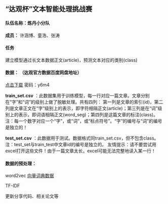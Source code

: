 ## “达观杯”文本智能处理挑战赛

#### 队伍名称：炼丹小分队

**成员：** 许涵博、童浩、张涛

#### 任务

建立模型通过长文本数据正文(article)，预测文本对应的类别(class)

#### **数据：** （达观官方数据百度网盘地址）

[点击下载](https://pan.baidu.com/s/13IMDPMz0rf8kM1JAea53uQ)   密码：y6m4

**train_set.csv** ：此数据集用于训练模型，每一行对应一篇文章。文章分别在“字”和“词”的级别上做了脱敏处理。共有四列： 第一列是文章的索引(id)，第二列是文章正文在“字”级别上的表示，即字符相隔正文(article)；第三列是在“词”级别上的表示，即词语相隔正文(word_seg)；第四列是这篇文章的标注(class)。 注：每一个数字对应一个“字”，或“词”，或“标点符号”。“字”的编号与“词”的编号是独立的！ 

**test_set.csv** ：此数据用于测试。数据格式同train_set.csv，但不包含class。 注：test_set与train_test中文章id的编号是独立的。 友情提示：请不要尝试用excel打开这些文件！由于一篇文章太长，excel可能无法完整地读入某一行！ 

#### 数据的预处理：

word2vec [向量词典数据](https://github.com/zhangtaochn/AlchemyBoys/tree/master/Data/result) 

TF-IDF

更新分享代码、相关论文等